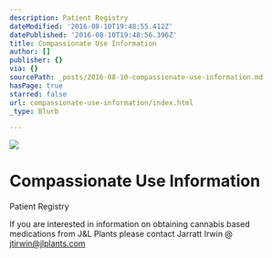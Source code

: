 ```yaml
---
description: Patient Registry
dateModified: '2016-08-10T19:48:55.412Z'
datePublished: '2016-08-10T19:48:56.396Z'
title: Compassionate Use Information
author: []
publisher: {}
via: {}
sourcePath: _posts/2016-08-10-compassionate-use-information.md
hasPage: true
starred: false
url: compassionate-use-information/index.html
_type: Blurb

---
```

![](https://the-grid-user-content.s3-us-west-2.amazonaws.com/ab5a8af6-0b72-4c8d-bcc0-eb1591bbdafe.jpg)

# Compassionate Use Information

Patient Registry

If you are interested in information on obtaining cannabis based medications from J&L Plants please contact Jarratt Irwin @ jtirwin@jlplants.com